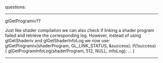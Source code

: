 questions:

---
glGetProgramiv??
 
Just like shader compilation we can also check if linking a shader program failed and retrieve the corresponding log. However, instead of using glGetShaderiv and glGetShaderInfoLog we now use:
glGetProgramiv(shaderProgram, GL_LINK_STATUS, &success);
if(!success) {
    glGetProgramInfoLog(shaderProgram, 512, NULL, infoLog);
... }

---
